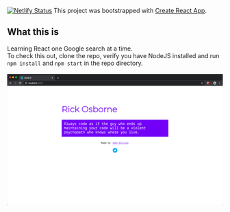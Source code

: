 [![Netlify Status](https://api.netlify.com/api/v1/badges/91e8c5ab-ff79-4463-8cd1-f6c8fd67dd46/deploy-status)](https://app.netlify.com/sites/buzzhaiku/deploys)
This project was bootstrapped with [Create React App](https://github.com/facebook/create-react-app).

## What this is
Learning React one Google search at a time.
<br />
To check this out, clone the repo, verify you have NodeJS installed and run ```npm install``` and ```npm start``` in the repo directory.
<br />
<br />
![Screenshot](https://raw.githubusercontent.com/john123allison/QuoteJS/master/public/screenshot.png)
